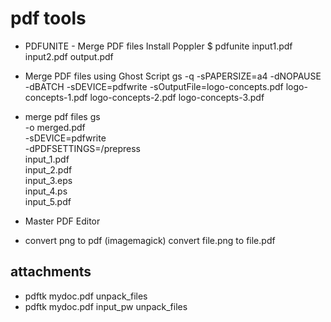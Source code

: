 # pdf tools

- PDFUNITE - Merge PDF files
Install Poppler
  $ pdfunite input1.pdf input2.pdf output.pdf

- Merge PDF files using Ghost Script
gs -q -sPAPERSIZE=a4 -dNOPAUSE -dBATCH -sDEVICE=pdfwrite -sOutputFile=logo-concepts.pdf logo-concepts-1.pdf logo-concepts-2.pdf logo-concepts-3.pdf

- merge pdf files
gs \
  -o merged.pdf \
  -sDEVICE=pdfwrite \
  -dPDFSETTINGS=/prepress \
   input_1.pdf \
   input_2.pdf \
   input_3.eps \
   input_4.ps \
   input_5.pdf

- Master PDF Editor

- convert png to pdf (imagemagick)
convert file.png to file.pdf

## attachments
- pdftk  mydoc.pdf  unpack_files
- pdftk  mydoc.pdf  input_pw  <password>  unpack_files



